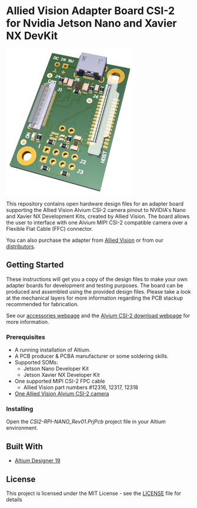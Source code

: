 # Allied Vision Adapter Board CSI-2 for Nvidia Jetson Nano and Xavier NX DevKit

![nano_dev_kit_Pi_adapter](/Images/Nano_Adapter_Board.jpg)

This repository contains open hardware design files for an adapter board supporting the Allied Vision Alvium CSI-2 camera pinout to NVIDIA's Nano and Xavier NX Development Kits, created by Allied Vision.
The board allows the user to interface with one Alvium MIPI CSI-2 compatible camera over a Flexible Flat Cable (FFC) connector.

You can also purchase the adapter from [Allied Vision](https://www.alliedvision.com/en/products/accessories/interface-connections/#!?cameraInterfacefilter=10) or from our [distributors](https://www.alliedvision.com/en/avt-locations/avt-distributors/).

## Getting Started

These instructions will get you a copy of the design files to make your own adapter boards for development and testing purposes. 
The board can be produced and assembled using the provided design files. Please take a look at the mechanical layers for more information regarding the PCB stackup recommended for fabrication. 

See our [accessories webpage](https://www.alliedvision.com/en/products/accessories/interface-connections/#!?cameraInterfacefilter=10) and the [Alvium CSI-2 download webpage](https://www.alliedvision.com/en/support/technical-documentation/alvium-csi-2-documentation/) for more information.

### Prerequisites

* A running installation of Altium.
* A PCB producer & PCBA manufacturer or some soldering skills.
* Supported SOMs:
	* Jetson Nano Developer Kit 
	* Jetson Xavier NX Developer Kit
* One supported MIPI CSI-2 FPC cable
	* Allied Vision part numbers #12316, 12317, 12318
* [One Allied Vision Alvium CSI-2 camera](https://www.alliedvision.com/en/products/embedded-vision-cameras.html)

### Installing

Open the *CSI2-RPI-NANO_Rev01.PrjPcb* project file in your Altium environment.

## Built With

* [Altium Designer 19](https://www.altium.com/altium-designer/de)
 
## License

This project is licensed under the MIT License - see the [LICENSE](LICENSE) file for details
